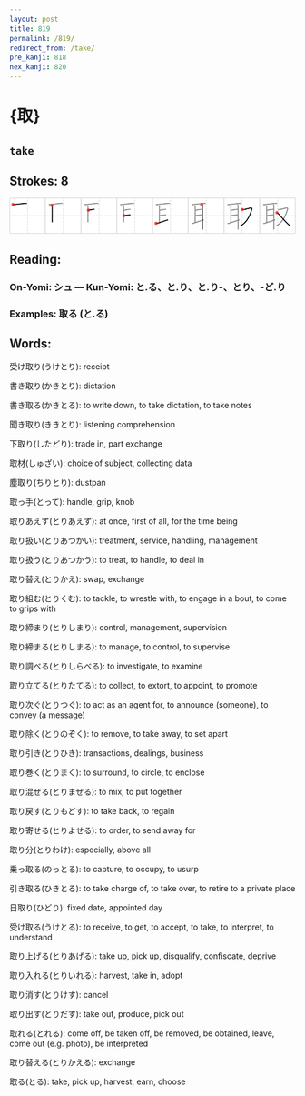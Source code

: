```yaml
---
layout: post
title: 819
permalink: /819/
redirect_from: /take/
pre_kanji: 818
nex_kanji: 820
---
```


# {取}

## `take`

## Strokes: 8

<div class="stroke"><img src="../images/E58F96.png" /></div>

## Reading:

### On-Yomi: シュ &mdash; Kun-Yomi: と.る、と.り、と.り-、とり、-ど.り

### Examples: 取る (と.る)

## Words:

受け取り(うけとり): receipt

書き取り(かきとり): dictation

書き取る(かきとる): to write down, to take dictation, to take notes

聞き取り(ききとり): listening comprehension

下取り(したどり): trade in, part exchange

取材(しゅざい): choice of subject, collecting data

塵取り(ちりとり): dustpan

取っ手(とって): handle, grip, knob

取りあえず(とりあえず): at once, first of all, for the time being

取り扱い(とりあつかい): treatment, service, handling, management

取り扱う(とりあつかう): to treat, to handle, to deal in

取り替え(とりかえ): swap, exchange

取り組む(とりくむ): to tackle, to wrestle with, to engage in a bout, to come to grips with

取り締まり(とりしまり): control, management, supervision

取り締まる(とりしまる): to manage, to control, to supervise

取り調べる(とりしらべる): to investigate, to examine

取り立てる(とりたてる): to collect, to extort, to appoint, to promote

取り次ぐ(とりつぐ): to act as an agent for, to announce (someone), to convey (a message)

取り除く(とりのぞく): to remove, to take away, to set apart

取り引き(とりひき): transactions, dealings, business

取り巻く(とりまく): to surround, to circle, to enclose

取り混ぜる(とりまぜる): to mix, to put together

取り戻す(とりもどす): to take back, to regain

取り寄せる(とりよせる): to order, to send away for

取り分(とりわけ): especially, above all

乗っ取る(のっとる): to capture, to occupy, to usurp

引き取る(ひきとる): to take charge of, to take over, to retire to a private place

日取り(ひどり): fixed date, appointed day

受け取る(うけとる): to receive, to get, to accept, to take, to interpret, to understand

取り上げる(とりあげる): take up, pick up, disqualify, confiscate, deprive

取り入れる(とりいれる): harvest, take in, adopt

取り消す(とりけす): cancel

取り出す(とりだす): take out, produce, pick out

取れる(とれる): come off, be taken off, be removed, be obtained, leave, come out (e.g. photo), be interpreted

取り替える(とりかえる): exchange

取る(とる): take, pick up, harvest, earn, choose
